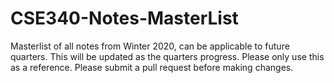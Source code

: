 # CSE340-Notes-MasterList
Masterlist of all notes from Winter 2020, can be applicable to future quarters. This will be updated as the quarters progress. Please only use this as a reference. Please submit a pull request before making changes. 
